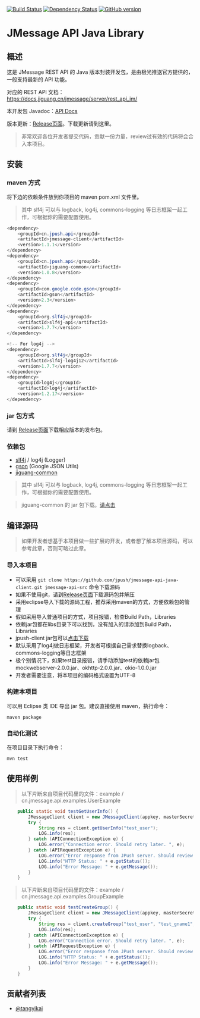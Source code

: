 [![Build Status](https://travis-ci.org/jpush/jmessage-api-java-client.svg?branch=master)](https://travis-ci.org/jpush/jmessage-api-java-client)
[![Dependency Status](https://www.versioneye.com/user/projects/53eff13a13bb06f0bb000518/badge.svg?style=flat)](https://www.versioneye.com/user/projects/53eff13a13bb06f0bb000518)
[![GitHub version](https://badge.fury.io/gh/jpush%2Fjmessage-api-java-client.svg)](https://badge.fury.io/gh/jpush%2Fjmessage-api-java-client) 

# JMessage API Java Library

## 概述

这是 JMessage REST API 的 Java 版本封装开发包，是由极光推送官方提供的，一般支持最新的 API 功能。

对应的 REST API 文档：<https://docs.jiguang.cn/jmessage/server/rest_api_im/>

本开发包 Javadoc：[API Docs](http://jpush.github.io/jmessage-api-java-client/apidocs/)

版本更新：[Release页面](https://github.com/jpush/jmessage-api-java-client/releases)。下载更新请到这里。

> 非常欢迎各位开发者提交代码，贡献一份力量，review过有效的代码将会合入本项目。


## 安装

### maven 方式
将下边的依赖条件放到你项目的 maven pom.xml 文件里。
> 其中 slf4j 可以与 logback, log4j, commons-logging 等日志框架一起工作，可根据你的需要配置使用。

```Java
<dependency>
    <groupId>cn.jpush.api</groupId>
    <artifactId>jmessage-client</artifactId>
    <version>1.1.1</version>
</dependency>
<dependency>
    <groupId>cn.jpush.api</groupId>
    <artifactId>jiguang-common</artifactId>
    <version>1.0.8</version>
</dependency>
<dependency>
	<groupId>com.google.code.gson</groupId>
	<artifactId>gson</artifactId>
	<version>2.3</version>
</dependency>
<dependency>
	<groupId>org.slf4j</groupId>
	<artifactId>slf4j-api</artifactId>
	<version>1.7.7</version>
</dependency>

<!-- For log4j -->
<dependency>
	<groupId>org.slf4j</groupId>
	<artifactId>slf4j-log4j12</artifactId>
	<version>1.7.7</version>
</dependency>
<dependency>
	<groupId>log4j</groupId>
	<artifactId>log4j</artifactId>
	<version>1.2.17</version>
</dependency>
```
### jar 包方式

请到 [Release页面](https://github.com/jpush/jmessage-api-java-client/releases)下载相应版本的发布包。

### 依赖包
* [slf4j](http://www.slf4j.org/) / log4j (Logger)
* [gson](https://code.google.com/p/google-gson/) (Google JSON Utils)
* [jiguang-common](https://github.com/jpush/jiguang-java-client-common)

> 其中 slf4j 可以与 logback, log4j, commons-logging 等日志框架一起工作，可根据你的需要配置使用。

> jiguang-common 的 jar 包下载。[请点击](https://github.com/jpush/jmessage-api-java-client/releases)

## 编译源码

> 如果开发者想基于本项目做一些扩展的开发，或者想了解本项目源码，可以参考此章，否则可略过此章。

### 导入本项目

* 可以采用 `git clone https://github.com/jpush/jmessage-api-java-client.git jmessage-api-src` 命令下载源码
* 如果不使用git，请到[Release页面](https://github.com/jpush/jmessage-api-java-client/releases)下载源码包并解压
* 采用eclipse导入下载的源码工程，推荐采用maven的方式，方便依赖包的管理
* 假如采用导入普通项目的方式，项目报错，检查Build Path，Libraries
* 依赖jar包都在libs目录下可以找到，没有加入的请添加到Build Path，Libraries
* jpush-client jar包可以[点击下载](https://github.com/jpush/jpush-api-java-client/releases)
* 默认采用了log4j做日志框架，开发者可根据自己需求替换logback、commons-logging等日志框架
* 极个别情况下，如果test目录报错，请手动添加test的依赖jar包mockwebserver-2.0.0.jar、okhttp-2.0.0.jar、okio-1.0.0.jar
* 开发者需要注意，将本项目的编码格式设置为UTF-8

### 构建本项目

可以用 Eclipse 类 IDE 导出 jar 包。建议直接使用 maven，执行命令：

	maven package

### 自动化测试

在项目目录下执行命令：

	mvn test

## 使用样例

> 以下片断来自项目代码里的文件：example / cn.jmessage.api.examples.UserExample

```Java
	public static void testGetUserInfo() {
        JMessageClient client = new JMessageClient(appkey, masterSecret);
        try {
            String res = client.getUserInfo("test_user");
            LOG.info(res);
        } catch (APIConnectionException e) {
            LOG.error("Connection error. Should retry later. ", e);
        } catch (APIRequestException e) {
            LOG.error("Error response from JPush server. Should review and fix it. ", e);
            LOG.info("HTTP Status: " + e.getStatus());
            LOG.info("Error Message: " + e.getMessage());
        }
    }
```

> 以下片断来自项目代码里的文件：example / cn.jmessage.api.examples.GroupExample
```Java
	public static void testCreateGroup() {
        JMessageClient client = new JMessageClient(appkey, masterSecret);
        try {
            String res = client.createGroup("test_user", "test_gname1", "description", "test_user");
            LOG.info(res);
        } catch (APIConnectionException e) {
            LOG.error("Connection error. Should retry later. ", e);
        } catch (APIRequestException e) {
            LOG.error("Error response from JPush server. Should review and fix it. ", e);
            LOG.info("HTTP Status: " + e.getStatus());
            LOG.info("Error Message: " + e.getMessage());
        }
    }
```

## 贡献者列表

* [@tangyikai](https://github.com/tangyikai)

